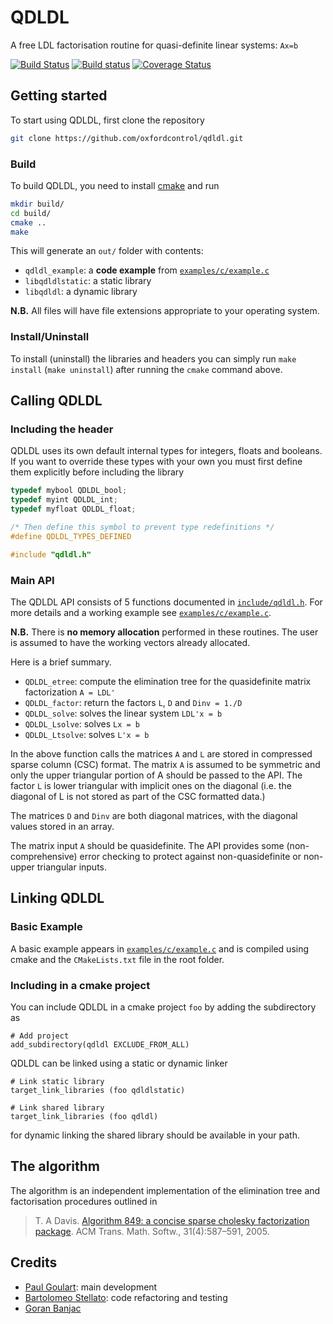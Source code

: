 # QDLDL
A free LDL factorisation routine for quasi-definite linear systems: `Ax=b`

[![Build Status](https://travis-ci.org/oxfordcontrol/qdldl.svg?branch=master)](https://travis-ci.org/oxfordcontrol/qdldl)
[![Build status](https://ci.appveyor.com/api/projects/status/ns4br7v6y3i5stai/branch/master?svg=true)](https://ci.appveyor.com/project/bstellato/qdldl-8q1mv/branch/master)
[![Coverage Status](https://coveralls.io/repos/github/oxfordcontrol/qdldl/badge.svg)](https://coveralls.io/github/oxfordcontrol/qdldl)


## Getting started
To start using QDLDL, first clone the repository

```bash
git clone https://github.com/oxfordcontrol/qdldl.git
```

### Build

To build QDLDL, you need to install [cmake](https://cmake.org/) and run

```bash
mkdir build/
cd build/
cmake ..
make
```

This will generate an `out/` folder with contents:

- `qdldl_example`: a **code example** from [`examples/c/example.c`](./examples/c/example.c)
- `libqdldlstatic`: a static library
- `libqdldl`: a dynamic library

**N.B.** All files will have file extensions appropriate to your operating system.


### Install/Uninstall

To install (uninstall) the libraries and headers you can simply run `make install` (`make uninstall`) after running the `cmake` command above.


## Calling QDLDL

### Including the header
QDLDL uses its own default internal types for integers, floats and booleans. If you want to override these types with your own you must first define them explicitly before including the library
```c
typedef mybool QDLDL_bool;
typedef myint QDLDL_int;
typedef myfloat QDLDL_float;

/* Then define this symbol to prevent type redefinitions */
#define QDLDL_TYPES_DEFINED

#include "qdldl.h"
```

### Main API

The QDLDL API consists of 5 functions documented in [`include/qdldl.h`](./include/qdldl.h).
For more details and a working example see [`examples/c/example.c`](./examples/c/example.c).

**N.B.** There is **no memory allocation** performed in these routines. The user is assumed to have the working vectors already allocated.

Here is a brief summary.

* `QDLDL_etree`: compute the elimination tree for the quasidefinite matrix factorization `A = LDL'`
* `QDLDL_factor`: return the factors `L`, `D` and `Dinv = 1./D`
* `QDLDL_solve`: solves the linear system `LDL'x = b`
* `QDLDL_Lsolve`: solves `Lx = b`
* `QDLDL_Ltsolve`: solves `L'x = b`

In the above function calls the matrices `A` and `L` are stored in compressed sparse column (CSC) format.   The matrix `A` is assumed to be symmetric and only the upper triangular portion of A should be passed to the API.   The factor `L` is lower triangular with implicit ones on the diagonal (i.e. the diagonal of L is not stored as part of the CSC formatted data.)

The matrices `D` and `Dinv` are both diagonal matrices, with the diagonal values stored in an array.

The matrix input `A` should be quasidefinite.   The API provides some (non-comprehensive) error checking to protect against non-quasidefinite or non-upper triangular inputs.


## Linking QDLDL

### Basic Example
A basic example appears in [`examples/c/example.c`](./examples/c/example.c) and is compiled using cmake and the `CMakeLists.txt` file in the root folder.


### Including in a cmake project

You can include QDLDL in a cmake project `foo` by adding the subdirectory as
```
# Add project
add_subdirectory(qdldl EXCLUDE_FROM_ALL)
```

QDLDL can be linked using a static or dynamic linker
```
# Link static library
target_link_libraries (foo qdldlstatic)

# Link shared library
target_link_libraries (foo qdldl)
```
for dynamic linking the shared library should be available in your path.


## The algorithm

The algorithm is an independent implementation of the elimination tree and factorisation procedures outlined in

> T. A Davis. [Algorithm 849: a concise sparse cholesky factorization package](https://dl.acm.org/citation.cfm?id=1114277). ACM Trans. Math. Softw., 31(4):587–591, 2005.


## Credits

- [Paul Goulart](http://users.ox.ac.uk/~engs1373/): main development
- [Bartolomeo Stellato](https://stellato.io/): code refactoring and testing
- [Goran Banjac](http://control.ee.ethz.ch/~gbanjac/)
